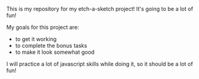 This is my repository for my etch-a-sketch project! It's going to be a lot of fun!

My goals for this project are:
- to get it working
- to complete the bonus tasks
- to make it look somewhat good

I will practice a lot of javascript skills while doing it, so it should be a lot of fun!